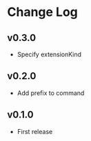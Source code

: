 # Change Log

## v0.3.0

- Specify extensionKind

## v0.2.0

- Add prefix to command

## v0.1.0

- First release
